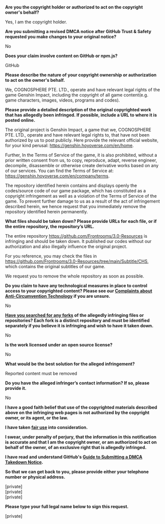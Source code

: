 **Are you the copyright holder or authorized to act on the copyright owner's behalf?**

Yes, I am the copyright holder.

**Are you submitting a revised DMCA notice after GitHub Trust & Safety requested you make changes to your original notice?**

No

**Does your claim involve content on GitHub or npm.js?**

GitHub

**Please describe the nature of your copyright ownership or authorization to act on the owner's behalf.**

We, COGNOSPHERE PTE. LTD., operate and have relevant legal rights of the game Genshin Impact, including the copyright of all game content(e.g. game characters, images, videos, programs and codes).

**Please provide a detailed description of the original copyrighted work that has allegedly been infringed. If possible, include a URL to where it is posted online.**

The original project is Genshin Impact, a game that we, COGNOSPHERE PTE. LTD., operate and have relevant legal rights to, that have not been authorized by us to post publicly. Here provide the relevant official website, for your kind perusal: https://genshin.hoyoverse.com/en/home.

Further, In the Terms of Service of the game, it is also prohibited, without a prior written consent from us, to copy, reproduce, adapt, reverse engineer, decompile, disassemble or otherwise create derivative works based on any of our services. You can find the Terms of Service at: https://genshin.hoyoverse.com/en/company/terms.

The repository identified herein contains and displays openly the codes/source code of our game package, which has constituted as a copyright infringement as well as a violation of the Terms of Service of the game. To prevent further damage to us as a result of the act of infringement described herein, we hence request that you immediately remove the repository identified herein permanently.

**What files should be taken down? Please provide URLs for each file, or if the entire repository, the repository’s URL.**

The entire repository https://github.com/Frontrooms/3.0-Resources is infringing and should be taken down. It published our codes without our authorization and also illegally influence the original project.

For you reference, you may check the files in https://github.com/Frontrooms/3.0-Resources/tree/main/Subtitle/CHS, which contains the original subtitles of our game.

We request you to remove the whole repository as soon as possible.

**Do you claim to have any technological measures in place to control access to your copyrighted content? Please see our <a href="https://docs.github.com/articles/guide-to-submitting-a-dmca-takedown-notice#complaints-about-anti-circumvention-technology">Complaints about Anti-Circumvention Technology</a> if you are unsure.**

No

**<a href="https://docs.github.com/articles/dmca-takedown-policy#b-what-about-forks-or-whats-a-fork">Have you searched for any forks</a> of the allegedly infringing files or repositories? Each fork is a distinct repository and must be identified separately if you believe it is infringing and wish to have it taken down.**

No

**Is the work licensed under an open source license?**

No

**What would be the best solution for the alleged infringement?**

Reported content must be removed

**Do you have the alleged infringer’s contact information? If so, please provide it.**

No

**I have a good faith belief that use of the copyrighted materials described above on the infringing web pages is not authorized by the copyright owner, or its agent, or the law.**

**I have taken <a href="https://www.lumendatabase.org/topics/22">fair use</a> into consideration.**

**I swear, under penalty of perjury, that the information in this notification is accurate and that I am the copyright owner, or am authorized to act on behalf of the owner, of an exclusive right that is allegedly infringed.**

**I have read and understand GitHub's <a href="https://docs.github.com/articles/guide-to-submitting-a-dmca-takedown-notice/">Guide to Submitting a DMCA Takedown Notice</a>.**

**So that we can get back to you, please provide either your telephone number or physical address.**

[private]  
[private]  
[private]  

**Please type your full legal name below to sign this request.**

[private]  
